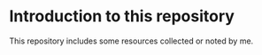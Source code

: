# Introduction to this repository

This repository includes some resources collected or noted by me.